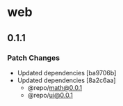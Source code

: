 # web

## 0.1.1

### Patch Changes

- Updated dependencies [ba9706b]
- Updated dependencies [8a2c6aa]
  - @repo/math@0.0.1
  - @repo/ui@0.0.1
